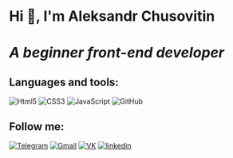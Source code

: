 # Hi 👋, I'm Aleksandr Chusovitin #

# *A beginner front-end developer* #

## Languages and tools: ##
![Html5](https://img.shields.io/badge/HTML5-0d1117?style=for-the-badge&logo=html5)
![CSS3](https://img.shields.io/badge/CSS3-0d1117?style=for-the-badge&logo=CSS3)
![JavaScript](https://img.shields.io/badge/JavaScript-0d1117?style=for-the-badge&logo=JavaScript)
![GitHub](https://img.shields.io/badge/GitHub-0d1117?style=for-the-badge&logo=GitHub)

## Follow me: ##
[![Telegram](https://img.shields.io/badge/Telegram-0d1117?style=for-the-badge&logo=Telegram)](https://t.me/nerealist)
[![Gmail](https://img.shields.io/badge/Gmail-0d1117?style=for-the-badge&logo=Gmail)](mailto:chusovitinalexandr@gmail.com)
[![VK](https://img.shields.io/badge/VK-0d1117?style=for-the-badge&logo=VK)](https://vk.com/aachusovitin)
[![linkedin](https://img.shields.io/badge/linkedin-0d1117?style=for-the-badge&logo=linkedin)](https://www.linkedin.com/in/aleksandr-chusovitin-1a540418b/)